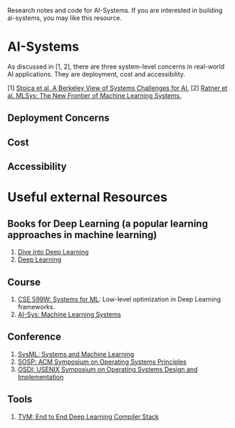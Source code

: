 Research notes and code for AI-Systems. If you are interested in building ai-systems, you may like this resource.
# AI-Systems
As discussed in [1, 2], there are three system-level concerns in real-world AI applications. They are deployment, cost and accessibility. 

[1] [Stoica et al. A Berkeley View of Systems Challenges for AI.](https://arxiv.org/pdf/1712.05855.pdf)
[2] [Ratner et al. MLSys: The New Frontier of Machine Learning Systems.](https://arxiv.org/abs/1904.03257)

## Deployment Concerns
## Cost
## Accessibility

# Useful external Resources
## Books for Deep Learning (a popular learning approaches in machine learning)
1. [Dive into Deep Learning](http://d2l.ai/chapter_linear-networks/index.html)
2. [Deep Learning](http://www.deeplearningbook.org/)
## Course
1. [CSE 599W: Systems for ML](http://dlsys.cs.washington.edu/): Low-level optimization in Deep Learning frameworks.
2. [AI-Sys: Machine Learning Systems](https://ucbrise.github.io/cs294-ai-sys-fa19/#today)
## Conference
1. [SysML: Systems and Machine Learning](https://mlsys.org/Conferences/2019/index.html#body)
2. [SOSP: ACM Symposium on Operating Systems Principles](https://sosp19.rcs.uwaterloo.ca/program.html)
3. [OSDI: USENIX Symposium on Operating Systems Design and Implementation](https://www.usenix.org/conference/osdi18)
## Tools
1. [TVM: End to End Deep Learning Compiler Stack](https://tvm.apache.org/)
